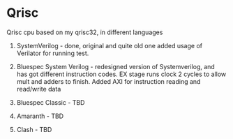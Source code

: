 # Qrisc

Qrisc cpu based on my qrisc32, in different languages
1. SystemVerilog - done, original and quite old one
added usage of Verilator for running test.

1. Bluespec System Verilog - redesigned version of Systemverilog, and
has got different instruction codes.
EX stage runs clock 2 cycles to allow mult and adders to finish.
Added AXI for instruction reading and read/write data

1. Bluespec Classic - TBD
1. Amaranth - TBD
1. Clash - TBD
